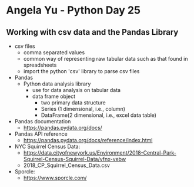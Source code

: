 # Angela Yu - Python Day 25
## Working with csv data and the Pandas Library  

- csv files
  - comma separated values
  - common way of representing raw tabular data such as that found in spreadsheets
  - import the python 'csv' library to parse csv files
- Pandas
  - Python data analysis library
    - use for data analysis on tabular data
    - data frame object
      - two primary data structure
      - Series (1 dimensional, i.e., column)
      - DataFrame(2 dimensional, i.e., excel data table)
- Pandas documentation
  - https://pandas.pydata.org/docs/
- Pandas API reference
  - https://pandas.pydata.org/docs/reference/index.html
- NYC Squirrel Census Data:
  - https://data.cityofnewyork.us/Environment/2018-Central-Park-Squirrel-Census-Squirrel-Data/vfnx-vebw
  - 2018_CP_Squirrel_Census_Data.csv
- Sporcle:
  - https://www.sporcle.com/